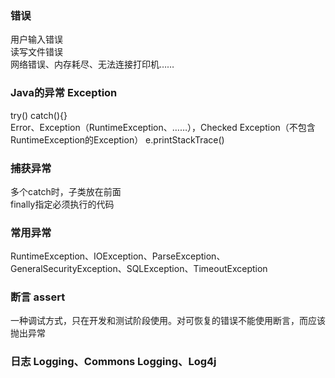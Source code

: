 ### 错误
用户输入错误   
读写文件错误   
网络错误、内存耗尽、无法连接打印机……

### Java的异常 Exception
try() catch(){}    
Error、Exception（RuntimeException、……），Checked Exception（不包含RuntimeException的Exception）
e.printStackTrace()

### 捕获异常
多个catch时，子类放在前面   
finally指定必须执行的代码   

### 常用异常
RuntimeException、IOException、ParseException、GeneralSecurityException、SQLException、TimeoutException

### 断言 assert
一种调试方式，只在开发和测试阶段使用。对可恢复的错误不能使用断言，而应该抛出异常

### 日志 Logging、Commons Logging、Log4j
